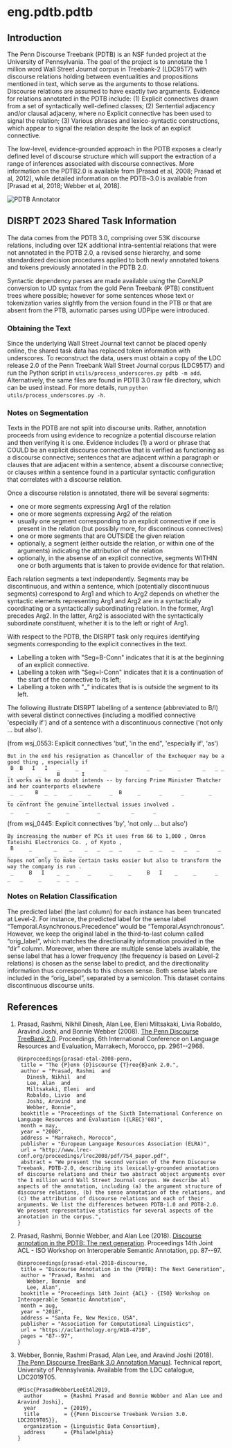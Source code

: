 # eng.pdtb.pdtb

## Introduction

The Penn Discourse Treebank (PDTB) is an NSF funded project at the University of Pennsylvania. The goal of the project is to annotate the 1 million word Wall Street Journal corpus in Treebank-2 (LDC95T7) with discourse relations holding between eventualities and propositions mentioned in text, which serve as the arguments to those relations. Discourse relations are assumed to have exactly two arguments. Evidence for relations annotated in the PDTB include: (1) Explicit connectives drawn from a set of syntactically well-defined classes; (2) Sentential adjacency and/or clausal adjaceny, where no Explicit connective has been used to signal the relation; (3) Various phrases and lexico-syntactic constructions, which appear to signal the relation despite the lack of an explicit connective.

The low-level, evidence-grounded approach in the PDTB exposes a clearly defined level of discourse structure which will support the extraction of a range of inferences associated with discourse connectives. More information on the PDTB2.0 is available from [Prasad et al, 2008; Prasad et al, 2012], while detailed information on the PDTB~3.0 is available from [Prasad et al, 2018; Webber et al, 2018].

![PDTB Annotator](./pdtb_annotation.png)

## DISRPT 2023 Shared Task Information

The data comes from the PDTB 3.0, comprising over 53K discourse relations, including over 12K additional intra-sentential relations that were not annotated in the PDTB 2.0, a revised sense hierarchy, and some standardized decision procedures applied to both newly annotated tokens and tokens previously annotated in the PDTB 2.0.

Syntactic dependency parses are made available using the CoreNLP conversion to UD syntax from the gold Penn Treebank (PTB) constituent trees where possible; however for some sentences whose text or tokenization varies slightly from the version found in the PTB or that are absent from the PTB, automatic parses using UDPipe were introduced.

### Obtaining the Text

Since the underlying Wall Street Journal text cannot be placed openly online, the shared task data has replaced token information with underscores. To reconstruct the data, users must obtain a copy of the LDC release 2.0 of the Penn Treebank Wall Street Journal corpus (LDC95T7) and run the Python script in `utils/process_underscores.py pdtb -m add`. Alternatively, the same files are found in PDTB 3.0 raw file directory, which can be used instead. For more details, run `python utils/process_underscores.py -h`. 

### Notes on Segmentation

Texts in the PDTB are not split into discourse units. Rather, annotation proceeds from using evidence to recognize a potential discourse relation and then verifying it is one. Evidence includes (1) a word or phrase that COULD be an explicit discourse connective that is verified as functioning as a discourse connective; sentences that are adjacent within a paragraph or clauses that are adjacent within a sentence, absent a discourse connective; or clauses within a sentence found in a particular syntactic configuration that correlates with a discourse relation.

Once a discourse relation is annotated, there will be several segments:
  * one or more segments expressing Arg1 of the relation
  * one or more segments expressing Arg2 of the relation
  * usually one segment corresponding to an explicit connective if one is present in the relation (but possibly more, for discontinous connectives)
  * one or more segments that are OUTSIDE the given relation
  * optionally, a segment (either outside the relation, or within one of the arguments) indicating the attribution of the relation
  * optionally, in the absense of an explicit connective, segments WITHIN one or both arguments that is taken to provide evidence for that relation.

Each relation segments a text independently. Segments may be discontinuous, and within a sentence, which (potentially discontinuous segments) correspond to Arg1 and which to Arg2 depends on whether the syntactic elements representing Arg1 and Arg2 are in a syntactically coordinating or a syntactically subordinating relation.  In the former, Arg1 precedes Arg2. In the latter, Arg2 is associated with the syntactically subordinate constituent, whether it is to the left or right of Arg1.

With respect to the PDTB, the DISRPT task only requires identifying segments corresponding to the explicit connectives in the text.

  * Labelling a token with "Seg=B-Conn" indicates that it is at the beginning of an explicit connective.
  * Labelling a token with "Seg=I-Conn" indicates that it is a continuation of the start of the connective
   to its left;
  * Labelling a token with "_" indicates that is is outside the segment to its left.

The following illustrate DISRPT labelling of a sentence (abbreviated to B/I) with several distinct connectives (including a modified connective 'especially if') and of a sentence with a discontinuous connective ('not only ... but also').

(from wsj_0553: Explicit connectives 'but', 'in the end", 'especially if', 'as')

```
But in the end his resignation as Chancellor of the Exchequer may be a good thing , especially if
 B  B   I   I   _     _        _      _      _   _     _       _   _ _  _     _   _     B       I
it works as he no doubt intends -- by forcing Prime Minister Thatcher and her counterparts elsewhere
 _  _    B  _  _    _     _      _  B     _      _      _        _     _   _       _          _
to confront the genuine intellectual issues involved . 
 _    _      _     _         _          _      _
```

(from wsj_0445: Explicit connectives 'by', 'not only ... but also')

```
By increasing the number of PCs it uses from 66 to 1,000 , Omron Tateishi Electronics Co. , of Kyoto ,
 B     _       _    _    _   _   _  _     _   _  _   _   _   _      _         _        _  _  _  _    _
hopes not only to make certain tasks easier but also to transform the way the company is run .
 _     B   I    _  _      _      _     _     B   I    _     _      _   _   _     _     _  _  _
```

### Notes on Relation Classification 

The predicted label (the last column) for each instance has been truncated at Level-2. For instance, the predicted label for the sense label “Temporal.Asynchronous.Precedence” would be “Temporal.Asynchronous”. However, we keep the original label in the third-to-last column called “orig_label”, which matches the directionality information provided in the “dir” column. Moreover, when there are multiple sense labels available, the sense label that has a lower frequency (the frequency is based on Level-2 relations) is chosen as the sense label to predict, and the directionality information thus corresponds to this chosen sense. Both sense labels are included in the “orig_label”, separated by a semicolon. This dataset contains discontinuous discourse units.

## References

1. Prasad, Rashmi, Nikhil Dinesh, Alan Lee, Eleni Miltsakaki, Livia Robaldo, Aravind Joshi, and Bonnie Webber (2008). 
[The Penn Discourse TreeBank 2.0](https://aclanthology.org/L08-1093/). Proceedings, 6th International Conference on Language Resources and Evaluation, Marrakech, Morocco, pp. 2961--2968.
   ```
   @inproceedings{prasad-etal-2008-penn,
    title = "The {P}enn {D}iscourse {T}ree{B}ank 2.0.",
    author = "Prasad, Rashmi  and
      Dinesh, Nikhil  and
      Lee, Alan  and
      Miltsakaki, Eleni  and
      Robaldo, Livio  and
      Joshi, Aravind  and
      Webber, Bonnie",
    booktitle = "Proceedings of the Sixth International Conference on Language Resources and Evaluation ({LREC}'08)",
    month = may,
    year = "2008",
    address = "Marrakech, Morocco",
    publisher = "European Language Resources Association (ELRA)",
    url = "http://www.lrec-conf.org/proceedings/lrec2008/pdf/754_paper.pdf",
    abstract = "We present the second version of the Penn Discourse Treebank, PDTB-2.0, describing its lexically-grounded annotations of discourse relations and their two abstract object arguments over the 1 million word Wall Street Journal corpus. We describe all aspects of the annotation, including (a) the argument structure of discourse relations, (b) the sense annotation of the relations, and (c) the attribution of discourse relations and each of their arguments. We list the differences between PDTB-1.0 and PDTB-2.0. We present representative statistics for several aspects of the annotation in the corpus.",
   }
   ```

2. Prasad, Rashmi, Bonnie Webber, and Alan Lee (2018). 
[Discourse annotation in the PDTB: The next generation](https://aclanthology.org/W18-4710/). Proceedings 14th Joint ACL - ISO Workshop on Interoperable Semantic Annotation, pp. 87--97.
   ```
   @inproceedings{prasad-etal-2018-discourse,
    title = "Discourse Annotation in the {PDTB}: The Next Generation",
    author = "Prasad, Rashmi  and
      Webber, Bonnie  and
      Lee, Alan",
    booktitle = "Proceedings 14th Joint {ACL} - {ISO} Workshop on Interoperable Semantic Annotation",
    month = aug,
    year = "2018",
    address = "Santa Fe, New Mexico, USA",
    publisher = "Association for Computational Linguistics",
    url = "https://aclanthology.org/W18-4710",
    pages = "87--97",
   }
   ```

3. Webber, Bonnie, Rashmi Prasad, Alan Lee, and Aravind Joshi (2018). 
[The Penn Discourse TreeBank 3.0 Annotation Manual](https://www.google.com/url?sa=t&rct=j&q=&esrc=s&source=web&cd=&ved=2ahUKEwjOvJWJ_aL9AhVXlIkEHVRgC4MQFnoECBoQAQ&url=https%3A%2F%2Fcatalog.ldc.upenn.edu%2Fdocs%2FLDC2019T05%2FPDTB3-Annotation-Manual.pdf&usg=AOvVaw17OrkhUOL-qh3i1SMp14pK). Technical report, University of Pennsylvania. Available from the LDC catalogue, LDC2019T05.
   ```
   @Misc{PrasadWebberLeeEtAl2019,
     author       = {Rashmi Prasad and Bonnie Webber and Alan Lee and Aravind Joshi},
     year         = {2019},
     title        = {{Penn Discourse Treebank Version 3.0. LDC2019T05}},
     organization = {Linguistic Data Consortium},
     address      = {Philadelphia}
   }
   ```
